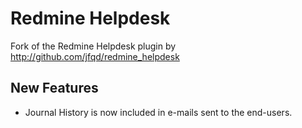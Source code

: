 # Redmine Helpdesk

Fork of the Redmine Helpdesk plugin by
http://github.com/jfqd/redmine_helpdesk

## New Features

* Journal History is now included in e-mails sent to the end-users.